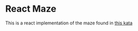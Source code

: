 # React Maze

This is a react implementation of the maze found in [this kata](https://www.codewars.com/kata/escape-the-maze/train/javascript)
